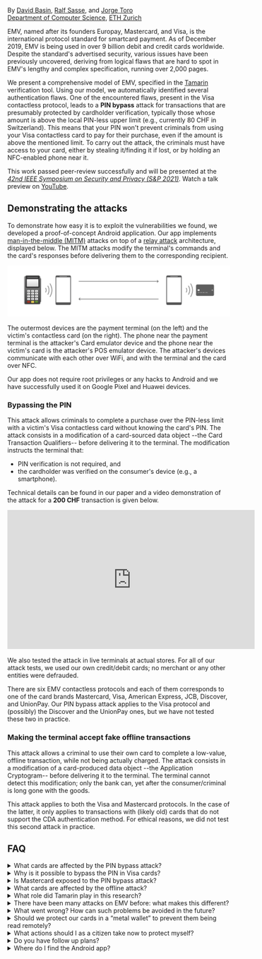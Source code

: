 By [David Basin](https://people.inf.ethz.ch/basin/), [Ralf Sasse](https://people.inf.ethz.ch/rsasse/), and [Jorge Toro](https://jorgetp.github.io/)<br>
[Department of Computer Science](http://www.inf.ethz.ch/), [ETH Zurich](https://www.ethz.ch/en)

EMV, named after its founders Europay, Mastercard, and Visa, is the international protocol standard for smartcard payment. As of December 2019, EMV is being used in over 9 billion debit and credit cards worldwide. Despite the standard's advertised security, various issues have been previously uncovered, deriving from logical flaws that are hard to spot in EMV's lengthy and complex specification, running over 2,000 pages.

We present a comprehensive model of EMV, specified in the [Tamarin](https://tamarin-prover.github.io/) verification tool. Using our model, we automatically identified several authentication flaws. One of the encountered flaws, present in the Visa contactless protocol, leads to a **PIN bypass** attack for transactions that are presumably protected by cardholder verification, typically those whose amount is above the local PIN-less upper limit (e.g., currently 80 CHF in Switzerland). This means that your PIN won't prevent criminals from using your Visa contactless card to pay for their purchase, even if the amount is above the mentioned limit. To carry out the attack, the criminals must have access to your card, either by stealing it/finding it if lost, or by holding an NFC-enabled phone near it.

This work passed peer-review successfully and will be presented at the [*42nd IEEE Symposium on
Security and Privacy (S&P 2021)*](https://www.ieee-security.org/TC/SP2021/index.html). Watch a talk preview on [<i class="fa fa-youtube-play"></i> YouTube](https://youtu.be/HrBgPIiqqf8).

## Demonstrating the attacks

To demonstrate how easy it is to exploit the vulnerabilities we found, we developed a proof-of-concept Android application. Our app implements [man-in-the-middle (MITM)](https://en.wikipedia.org/wiki/Man-in-the-middle_attack) attacks on top of a [relay attack](https://en.wikipedia.org/wiki/Relay_attack) architecture, displayed below. The MITM attacks modify the terminal's commands and the card's responses before delivering them to the corresponding recipient.

![Image](relay_attack.png "Relay attack")

The outermost devices are the payment terminal (on the left) and the victim's contactless card (on the right). The phone near the payment terminal is the attacker's Card emulator device and the phone near the victim's card is the attacker's POS emulator device. The attacker's devices communicate with each other over WiFi, and with the terminal and the card over NFC.

Our app does not require root privileges or any hacks to Android and we have successfully used it on Google Pixel and Huawei devices.

### Bypassing the PIN

This attack allows criminals to complete a purchase over the PIN-less limit with a victim's Visa contactless card without knowing the card's PIN. The attack consists in a modification of a card-sourced data object --the Card Transaction Qualifiers-- before delivering it to the terminal. The modification instructs the terminal that:
* PIN verification is not required, and
* the cardholder was verified on the consumer's device (e.g., a smartphone).

Technical details can be found in our paper and a video demonstration of the attack for a **200 CHF** transaction is given below.

<div style=" margin: auto; width: 560px;">
<iframe width="560" height="315" src="https://www.youtube-nocookie.com/embed/JyUsMLxCCt8" frameborder="0" allow="accelerometer; autoplay; encrypted-media; gyroscope; picture-in-picture" allowfullscreen></iframe>
</div>

We also tested the attack in live terminals at actual stores. For all of our attack tests, we used our own credit/debit cards; no merchant or any other entities were defrauded.

There are six EMV contactless protocols and each of them corresponds to one of the card brands Mastercard, Visa, American Express, JCB, Discover, and UnionPay. Our PIN bypass attack applies to the Visa protocol and (possibly) the Discover and the UnionPay ones, but we have not tested these two in practice.

### Making the terminal accept fake offline transactions

This attack allows a criminal to use their own card to complete a low-value, offline transaction, while not being actually charged. The attack consists in a modification of a card-produced data object --the Application Cryptogram-- before delivering it to the terminal. The terminal cannot detect this modification; only the bank can, yet after the consumer/criminal is long gone with the goods.

This attack applies to both the Visa and Mastercard protocols. In the case of the latter, it only applies to transactions with (likely old) cards that do not support the CDA authentication method. For ethical reasons, we did not test this second attack in practice.

## FAQ

<details>
<summary>What cards are affected by the PIN bypass attack?</summary>
<p>Modern contactless cards that run the Visa protocol, including Visa Credit, Visa Debit, Visa Electron, and V Pay cards. Discover and UnionPay might be affected too.</p>
</details>

<details>
<summary>Why is it possible to bypass the PIN in Visa cards?</summary>
<p>The card does not authenticate the data object that defines the cardholder verification method to be used, thus modifying this object is possible without detection.</p>
</details>

<details>
<summary>Is Mastercard exposed to the PIN bypass attack?</summary>
<p>No. In a Mastercard transaction, the card authenticates the data object that defines the cardholder verification method to be used, thus no modification of this object is possible without detection.</p>
</details>

<details>
<summary>What cards are affected by the offline attack?</summary>
<p>We have not tested this attack in practice and thus we don't know for certain. Based on our analysis, Visa and old Mastercard cards seem to be exposed.</p>
</details>

<details>
<summary>What role did Tamarin play in this research?</summary>
<p>Tamarin is a state-of-the-art verification tool. With it, we analysed the full execution flow of an EMV transaction with unboundedly many executions occurring simultaneously in an adversarial environment, where all messages exchanged between the terminal and the card can be modified/blocked/injected. The outcome of this analysis were the two novel attacks we focus on in the paper, as well as the rediscovery of existing ones. We also used Tamarin to design and verify (under all adversarial conditions explained above) defenses to all attacks.</p>
</details>

<details>
<summary>There have been many attacks on EMV before: what makes this different?</summary>
<p>Practical attacks reported before are either conspicuous and thus hard to exploit in practice, or do not seem lucrative for criminals. Our attack, which allows for high-value fraudulent transactions, looks just like a commercial payment app such as Apple/Google Pay, thus evading detection.</p>
</details>

<details>
<summary>What went wrong?  How can such problems be avoided in the future?</summary>
<p>Critical data sent by the card during a transaction are not authenticated. Complex systems such as EMV must be analysed by formal tools, like model checkers. Humans cannot deal with the volume of execution steps and branches a complex system has, and so security breaches are often missed.</p>
</details>

<details>
<summary>Should we protect our cards in a “metal wallet” to prevent them being read remotely?</summary>
<p>This might help.  Although you still have problems if they are lost or stolen.</p>
</details>

<details>
<summary>What actions should I as a citizen take now to protect myself?</summary>
<p>Protection measures recommended by banks apply. Block your card immediately upon realization it is lost or stolen. Check your bank statement regularly, and immediately report to your bank whenever you see an unrecognized transaction. Additionally, we recommend that, whenever you carry a Visa card, make sure nobody is holding a device near it against your will. Also, be aware of your back pocket in queues.</p>
</details>

<details>
<summary>Do you have follow up plans?</summary>
<p>We plan to further refine our formal model in order to consider even more powerful adversaries. Also, we are open to working with Visa and EMV in implementing the fixes we have proposed as well as in verifying future versions of the standard.</p>
</details>

<details>
<summary>Where do I find the Android app?</summary>
<p>Nowhere. We do not make it available.</p>
</details>

<!--<details>
<summary>How do I cite this work?</summary>
<p>This work has been accepted by a peer-review process for publication at the <i>42<sup>nd</sup> IEEE Symposium on Security and Privacy (S&P 2021)</i>. Thus the citation must refer to this symposium.</p>
</details>

## Acknowledgments

Parts of the code of our app were inspired by the apps [EMVemulator](https://github.com/MatusKysel/EMVemulator), [EMV-Card ROCA-Keytest](https://github.com/johnzweng/android-emv-key-test), and [SwipeYours](https://github.com/dimalinux/SwipeYours). We thank their authors. We also thank [EFT Lab](https://www.eftlab.com/) for making the lists of EMV tags and CA public keys available.-->
